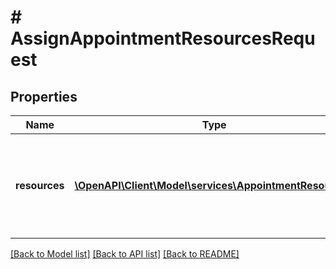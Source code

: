 # # AssignAppointmentResourcesRequest

## Properties

Name | Type | Description | Notes
------------ | ------------- | ------------- | -------------
**resources** | [**\OpenAPI\Client\Model\services\AppointmentResource[]**](AppointmentResource.md) | List of resources that performs or performed job appointment fulfillment. |

[[Back to Model list]](../../README.md#models) [[Back to API list]](../../README.md#endpoints) [[Back to README]](../../README.md)

